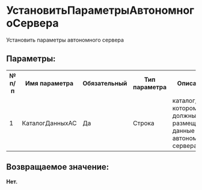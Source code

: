 ﻿
<h1>УстановитьПараметрыАвтономногоСервера</h1>
<p class="funcdesc">Установить параметры автономного сервера<br /></p><h2>Параметры:</h2><table>
<tr>
  <th height="16" width="10%"><b>№ п/п</b></th>
  <th height="16" width="20%"><b>Имя параметра</b></th>
  <th height="16" width="10%"><b>Обязательный</b></th>
  <th height="16" width="20%"><b>Тип параметра</b></th>
  <th height="16" width="40%"><b>Описание</b></th>	
</tr><tr>
  <td >1</td>
  <td >КаталогДанныхАС</td>
  <td >Да</td>
  <td >Строка</td>
  <td >каталог, в котором должны размещаться данные автономного сервера</td>	
</tr></table><h2>Возвращаемое значение:</h2>
<b>Нет. </b><br />
